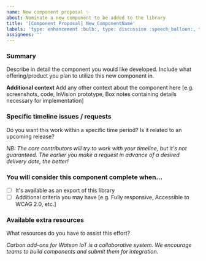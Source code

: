 ```yaml
---
name: New component proposal ✨
about: Nominate a new component to be added to the library
title: '[Component Proposal] New_ComponentName'
labels: 'type: enhancement :bulb:, type: discussion :speech_balloon:, type: contribution :gift:'
assignees: ''
---
```


### Summary

Describe in detail the component you would like developed.
Include what offering/product you plan to utilize this new component in.

**Additional context**
Add any other context about the component here [e.g. screenshots, code, InVision prototype, Box notes containing details necessary for implementation]

### Specific timeline issues / requests

Do you want this work within a specific time period? Is it related to an
upcoming release?

_NB: The core contributors will try to work with your timeline, but it's not
guaranteed. The earlier you make a request in advance of a desired delivery
date, the better!_

### You will consider this component complete when...

- [ ] It's available as an export of this library
- [ ] Additional criteria you may have [e.g. Fully responsive, Accessible to WCAG 2.0, etc.]

### Available extra resources

What resources do you have to assist this effort?

_Carbon add-ons for Watson IoT is a collaborative system. We encourage teams to build components and submit them for integration._
